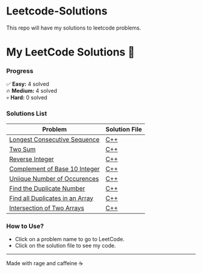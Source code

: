 # Leetcode-Solutions
This repo will have my solutions to leetcode problems.  


# My LeetCode Solutions 🚀

### **Progress**  
✅ **Easy:** 4 solved  
🔥 **Medium:** 4 solved  
💀 **Hard:** 0 solved  

### **Solutions List**  
| Problem | Solution File |
|---------|---------------|
|[Longest Consecutive Sequence](https://leetcode.com/problems/longest-consecutive-sequence/)|[C++](./Blind%2075/Medium/128-Longest_Consecutive_Sequence.cpp)|
| [Two Sum](https://leetcode.com/problems/two-sum) | [C++](./Blind%2075/Easy/1-Two_Sum.cpp) |
| [Reverse Integer](https://leetcode.com/problems/reverse-integer) | [C++](./General/7-Reverse_Integers.cpp) |  
| [Complement of Base 10 Integer](https://leetcode.com/problems/complement-of-base-10-integer) | [C++](./General/1009-Complement_of_Base_10_Integer.cpp) | 
| [Uniique Number of Occurences](https://leetcode.com/problems/unique-number-of-occurrences) | [C++](./General/1207-Unique_Number_of_Occurrences.cpp) | 
| [Find the Duplicate Number](https://leetcode.com/problems/find-the-duplicate-number) | [C++](./General/287-Find_the_Duplicate_Number.cpp) | 
| [Find all Duplicates in an Array](https://leetcode.com/problems/find-all-duplicates-in-an-array) | [C++](./General/442-Find_All_Duplicates_in_an_Array.cpp) | 
| [Intersection of Two Arrays](https://leetcode.com/problems/intersection-of-two-arrays) | [C++](./General/349-Intersection_of_Two_Arrays.cpp) | 

### **How to Use?**  
- Click on a problem name to go to LeetCode.  
- Click on the solution file to see my code.  

---
Made with rage and caffeine ☕  
